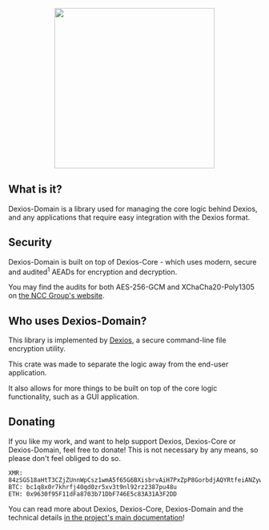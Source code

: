 <p align="center">
  <img src="https://github.com/brxken128/dexios/raw/master/assets/long-logo.png" width="320" />
</p>

## What is it?

Dexios-Domain is a library used for managing the core logic behind Dexios, and any applications that require easy integration with the Dexios format.

## Security

Dexios-Domain is built on top of Dexios-Core - which uses modern, secure and audited<sup>1</sup> AEADs for encryption and decryption.

You may find the audits for both AES-256-GCM and XChaCha20-Poly1305 on [the NCC Group's website](https://research.nccgroup.com/2020/02/26/public-report-rustcrypto-aes-gcm-and-chacha20poly1305-implementation-review/).

## Who uses Dexios-Domain?

This library is implemented by [Dexios](https://github.com/brxken128/dexios), a secure command-line file
encryption utility.

This crate was made to separate the logic away from the end-user application.

It also allows for more things to be built on top of the core logic functionality, such as a GUI application.

## Donating

If you like my work, and want to help support Dexios, Dexios-Core or Dexios-Domain, feel free to donate! This is not necessary by any means, so please don't feel obliged to do so.

```text
XMR: 84zSGS18aHtT3CZjZUnnWpCsz1wmA5f65G6BXisbrvAiH7PxZpP8GorbdjAQYRtfeiANZywwUPjZcHu8eXJeWdafJQFK46G
BTC: bc1q8x0r7khrfj40qd0zr5xv3t9nl92rz2387pu48u
ETH: 0x9630f95F11dFa8703b71DbF746E5c83A31A3F2DD
```

You can read more about Dexios, Dexios-Core, Dexios-Domain and the technical details [in the project's main documentation](https://brxken128.github.io/dexios/)!